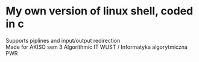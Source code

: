 <h1>My own version of linux shell, coded in c </h1>
Supports piplines and input/output redirection <br>
Made for AKISO sem 3 Algorithmic IT WUST / Informatyka algorytmiczna PWR 
